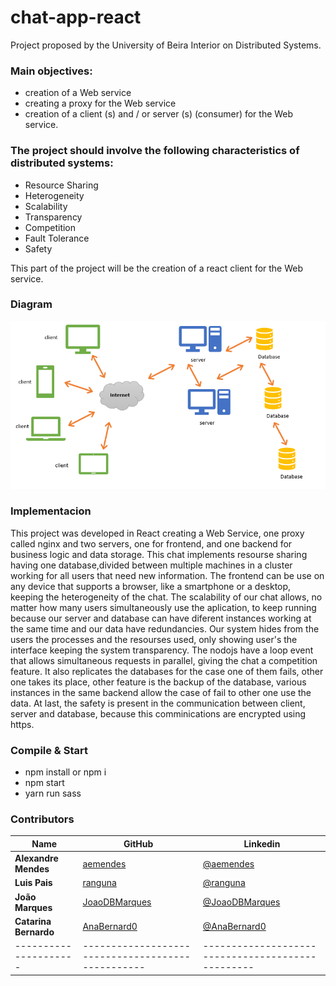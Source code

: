 # chat-app-react
Project proposed by the University of Beira Interior on Distributed Systems.

### Main objectives:
- creation of a Web service
- creating a proxy for the Web service
- creation of a client (s) and / or server (s) (consumer) for the Web service.

### The project should involve the following characteristics of distributed systems:
- Resource Sharing
- Heterogeneity
- Scalability
- Transparency
- Competition
- Fault Tolerance
- Safety

This part of the project will be the creation of a react client for the Web service.

### Diagram

![alt text](Diagram_Webservice.png)


### Implementacion 
This project was developed in React creating a Web Service, one proxy called nginx and two servers, one for frontend, and one backend for business logic and data storage. This chat implements resourse sharing having one database,divided between multiple machines in a cluster working for all users that need new information. The frontend can be use on any device that supports a browser, like a smartphone or a desktop, keeping the heterogeneity of the chat. The scalability of our chat allows, no matter how many users simultaneously use the aplication, to keep running because our server and database can have diferent instances working at the same time and our data have redundancies. Our system hides from the users the processes and the resourses used, only showing  user's the interface keeping the system transparency. The nodojs have a loop event that allows simultaneous requests in parallel, giving the chat a competition feature. It also replicates the databases for the case one of them fails, other one takes its place, other feature is the backup of the database, various instances in the same backend allow the case of fail to other one use the data. At last, the safety is present in the communication between client, server and database, because this comminications are encrypted using https.

### Compile & Start 
- npm install or npm i
- npm start
- yarn run sass

### Contributors

| Name                  | GitHub                                            | Linkedin                                           |
| --------------------- | ------------------------------------------------- | ------------------------------------------------- |
|  **Alexandre Mendes** | [aemendes](https://github.com/aemendes)           | [@aemendes](https://www.linkedin.com/in/alexandre-mendes-84011a161) |
|      **Luis Pais**    | [ranguna](https://github.com/ranguna)             | [@ranguna](https://www.linkedin.com/in/alexandre-mendes-84011a161) |
|    **João Marques**   | [JoaoDBMarques](https://github.com/JoaoDBMarques) | [@JoaoDBMarques](https://www.linkedin.com/in/joão-marques-08575b150)              |
| **Catarina Bernardo** | [AnaBernard0](https://github.com/AnaBernard0)     | [@AnaBernard0](https://www.linkedin.com/in/catarina-bernardo-03471b160) |
| --------------------- | ------------------------------------------------- | ------------------------------------------------- |

